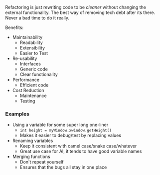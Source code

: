 Refactoring is just rewriting code to be *cleaner* without changing the external functionality.
The best way of removing tech debt after its there. Never a bad time to do it really.

Benefits:
- Maintainability
	- Readability
	- Extensibility
	- Easier to Test
- Re-usability
	- Interfaces
	- Generic code
	- Clear functionality
- Performance
	- Efficient code
- Cost Reduction
	- Maintenance
	- Testing

### Examples
- Using a variable for some super long one-liner
	- `int height = myWindow.xwindow.getHeight()`
	- Makes it easier to debug/test by replacing values
- Renaming variables
	- Keep it consistent with camel case/snake case/whatever
	- Great use case for AI, it tends to have good variable names
- Merging functions
	- Don't repeat yourself
	- Ensures that the bugs all stay in one place